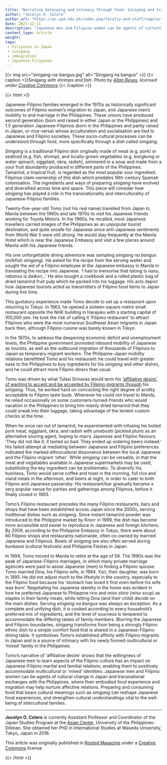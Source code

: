 ```yaml
---
title: "Narrating belonging and intimacy through food: Sinigang and transnational Japanese-Filipino families"
author: "Jocelyn O. Celero"
author_url: "https://ac.upd.edu.ph/index.php/faculty-and-staff/regular-faculty/955-jocelyn-celero-assistant-professor"
date: 2021-12-11
description: "Japanese men and Filipino women can be agents of cultural change in Japan and transnational exchanges with the Philippines, where their embodied food experience and migration may help nurture affective relations."
content_type: article
weight:
tags:
 - Filipinos in Japan
 - sinigang
 - immigration
 - Japanese-Filipinos
---
```

{{< img src="sinigang-na-bangus.jpg" alt="Sinigang na bangus" >}}
{{< caption >}}Sinigang *with shrimps and fish. Photo by [Allan Reyes](https://www.flickr.com/photos/pixeleden/6062501006/), licensed under [Creative Commons](https://creativecommons.org/licenses/by-nc-nd/2.0/).*{{< /caption >}}

{{< html >}}

<p>Japanese-Filipino families emerged in the 1970s as historically significant outcomes of Filipino women&rsquo;s migration to Japan, and Japanese men&rsquo;s mobility to and marriage in the Philippines. These unions have produced second generation (born and raised in either Japan or the Philippines) and 1.5 generation Japanese-Filipinos (born in the Philippines and partly raised in Japan, or vice-versa) whose acculturation and socialisation are tied to Japanese and Filipino societies. These socio-cultural processes can be understood through food, more specifically through a dish called <span style="font-style:italic">sinigang</span>.</p>

<p><span style="font-style:italic">Sinigang </span>is a traditional Filipino dish originally made of meat (e.g. pork) or seafood (e.g. fish, shrimp), and locally-grown vegetables (e.g. <span style="font-style:italic">kangkong </span>or water spinach, eggplant, okra, radish), simmered in a soup and made from a sour fruit abundantly produced in different parts of the Philippines. Tamarind, a tropical fruit, is regarded as the most popular sour ingredient. Filipinos claim ownership of this dish which predates 16th-century Spanish colonisation. The ingredients and ways of preparing <span style="font-style:italic">sinigang </span>have evolved and diversified across time and space. This piece will consider how <span style="font-style:italic">sinigang </span>has played a role in the transnationality and interculturality of Japanese-Filipino families.&nbsp;</p>

<p>Twenty-five-year-old Tomo (not his real name) travelled from Japan to Manila between the 1960s and late 1970s to visit his Japanese friends working for Toyota Motors. In the 1960s, he recalled, most Japanese travellers carried images of the Philippines as an unpopular tourist destination, and quite unsafe for Japanese since anti-Japanese sentiments from World War II were still strong. He would stay frequently at the Manila Hotel which is near the Japanese Embassy and visit a few places around Manila with his Japanese friends.&nbsp;</p>

<p>His one unforgettable dining adventure was sampling <span style="font-style:italic">sinigang na bangus</span> (milkfish <span style="font-style:italic">sinigang</span>). He asked for the recipe from the serving waiter and sought the aid of a Filipino employee at the Japanese embassy in Manila in translating the recipe into Japanese. &lsquo;I had to memorise that <span style="font-style:italic">talong </span>is <span style="font-style:italic">nasu</span>, <span style="font-style:italic">rabanos </span>is <span style="font-style:italic">daikon</span>&hellip;&rsquo; He also bought a cookbook and a rolled plastic bag of dried tamarind fruit pulp which he packed into his luggage. His acts depict how Japanese tourists acted as transmitters of Filipino food items to Japan during this time.</p>

<p>This gustatory experience made Tomo decide to set up a restaurant upon returning to Tokyo. In 1963, he opened a sixteen-square-metre small restaurant opposite the NHK building in Harajuku with a starting capital of 100,000 yen. He took the risk of calling it &lsquo;Filipino restaurant&rsquo; to attract Filipinos who were the most numerous Southeast Asian migrants in Japan back then, although Filipino cuisine was barely known in Tokyo.&nbsp;</p>

<p>In the 1970s, to address the deepening economic deficit and unemployment levels, the Philippine government promoted inbound mobility of Japanese as tourists, as well as the outbound migration of thousands of Filipinos to Japan as temporary migrant workers. The Philippine-Japan mobility relations benefitted Tomo and his restaurant: he could travel with greater ease to the Philippines to buy ingredients for his <span style="font-style:italic">sinigang </span>and other dishes, and he could attract more Filipino diners than usual.&nbsp;</p>

<p>Tomo was driven by what Tulasi Srinavas would term his <a href="https://www.jstor.org/stable/23030195?casa_token=rztpm5M4LKgAAAAA%3AZn2vRZtnMHJ-6WOj4IHmVLdM2uo_WmPBc5zVAk3MRx24CifPxYUkm4M3L-y3-S8t_9DSYT1c1WdKBRhVCYCRsa9SzFzxatrsDfGH_oHaWbmeMLU55GC4SA&amp;seq=1#metadata_info_tab_contents" target="_blank">&lsquo;affiliative desire&rsquo;, of wanting to accept and be accepted by Filipino migrants through</a><span style="font-style:italic">&nbsp;</span>his <span style="font-style:italic">sinigang</span>. Thus, he worked hard on concocting the right degree of acidity acceptable to Filipino taste buds. Whenever he could not travel to Manila, he relied occasionally on some customers-turned-friends who would vacation in the Philippines to bring him mainly dried tamarind that they could sneak into their luggage, taking advantage of the lenient custom checks at the time.&nbsp;</p>

<p>When he once ran out of tamarind, he experimented with infusing his boiled pork meat, eggplant, okra, and radish with <span style="font-style:italic">umeboshi </span>(pickled plum) as an alternative souring agent, hoping to marry Japanese and Filipino flavours. &lsquo;They did not like it; it tasted so bad. They ended up ordering beers instead.&rsquo; His failed attempt at mediating between Japanese and Filipino preferences indicated the marked ethnocultural dissonance between the local Japanese and the Filipino migrant &lsquo;other&rsquo;. While <span style="font-style:italic">sinigang </span>can be versatile, in that the meat and vegetables available in Japanese supermarkets may be used, substituting the key ingredient can be problematic. To diversify his business, Tomo would serve coffee and toast in the morning, full rice and viand meals in the afternoon, and beers at night, in order to cater to both Filipino and Japanese passersby. His restaurant/bar gradually became a very popular venue for parties and gatherings among Filipinos, before it finally closed in 1993.&nbsp;</p>

<p>Tomo&rsquo;s Filipino restaurant precedes the many Filipino restaurants, bars and shops that have been established across Japan since the 2000s, serving traditional dishes such as <span style="font-style:italic">sinigang</span>. Since instant tamarind powder was introduced to the Philippine market by Knorr in 1999, the dish has become more accessible and easier to reproduce in Japanese and foreign kitchens. By 2009, according to the Philippine Embassy in Tokyo, there were about 60 Filipino shops and restaurants nationwide, often co-owned by married Japanese and Filipinos. Bowls of <span style="font-style:italic">sinigang </span>are also often served during <span style="font-style:italic">bunkasai </span>(cultural festivals) and Philippine Fiestas in Japan.&nbsp;</p>

<p>In 1994, Tomo moved to Manila to retire at the age of 59. The 1990s was the peak of Japanese-Filipino marriages, in which many private marriage agencies were paid to assist Japanese (men) in finding a Filipino spouse. Tomo married Dina, his Filipino wife, in 1994. Yuri, their daughter, was born in 1995. He did not adjust much to the lifestyle in the country, especially to the Filipino food because his &lsquo;stomach has loved it first even before his wife was born&rsquo;. Negotiating his Japanese identity in the home was evident in how he preferred Japanese to Philippine rice and <span style="font-style:italic">miso shiro</span> (miso soup) as staples in their family meals, while letting Dina (and their child) decide on the main dishes. Serving <span style="font-style:italic">sinigang na bangus</span> was always an exception. As a complete and unifying dish, it is cooked according to every household&rsquo;s preferred mix of ingredients, and the level of sourness is tempered to accommodate the differing tastes of family members. Blurring the Japanese and Filipino boundaries, <span style="font-style:italic">sinigang </span>transforms from being a strongly Filipino ethnic dish to a simple comfort food that is shared in a Japanese-Filipino dining table. It symbolises Tomo&rsquo;s established affinity with Filipino migrants in Japan and is a source of intimacy with his newly formed multicultural or &lsquo;mixed&rsquo; family in the Philippines.&nbsp;</p>

<p>Tomo&rsquo;s narrative of &lsquo;affiliative desire&rsquo; shows that the willingness of Japanese men to learn aspects of the Filipino culture has an impact on Japanese-Filipino marital and familial relations, enabling them to positively accommodate multicultural or &lsquo;mixed&rsquo; identities. Japanese men and Filipino women can be agents of cultural change in Japan and transnational exchanges with the Philippines, where their embodied food experience and migration may help nurture affective relations. Preparing and consuming food that bears cultural meanings such as <span style="font-style:italic">sinigang </span>can reshape Japanese food experiences, and strengthen cultural understandings vital to the well-being of intercultural families.</p>

<hr>

<p><strong>Jocelyn O. Celero</strong> is currently Assistant Professor and Coordinator of the Japan Studies Program at the <a href="https://ac.upd.edu.ph/index.php/faculty-and-staff/regular-faculty/955-jocelyn-celero-assistant-professor" target="_blank">Asian Center</a>, University of the Philippines-Diliman. She obtained her PhD in International Studies at Waseda University, Tokyo, Japan in 2016.</p>

<p>This article was originally published in <a href="https://www.routedmagazine.com/sinigang-japanese-filipino-families">Routed Magazine</a> under a <a href="https://creativecommons.org/licenses/by-nc-nd/4.0/">Creative Commons</a> license.

{{< /html >}}